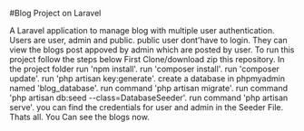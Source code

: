 #Blog Project on Laravel

A Laravel application to manage blog with multiple user authentication.
Users are user, admin and public.
public user dont'have to login. They can view the blogs post appoved by admin which are posted by user.
To run this project follow the steps below
First Clone/download zip this repository.
In the project folder run 'npm install'.
run 'composer install'.
run 'composer update'.
run 'php artisan key:generate'.
create a database in phpmyadmin named 'blog_database'.
run command 'php artisan migrate'.
run command 'php artisan db:seed --class=DatabaseSeeder'.
run command 'php artisan serve'.
you can find the credentials for user and admin in the Seeder File.
Thats all. You Can see the blogs now.
